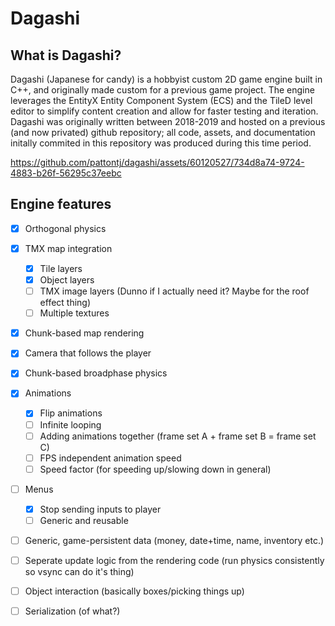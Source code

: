 # Dagashi

## What is Dagashi?
Dagashi (Japanese for candy) is a hobbyist custom 2D game engine built in C++, and originally made custom for a previous game project.
The engine leverages the EntityX Entity Component System (ECS) and the TileD level editor to simplify content creation and allow for faster testing and iteration. Dagashi was originally written between 2018-2019 and hosted on a previous (and now privated) github repository; all code, assets, and documentation initally commited in this repository was produced during this time period.


https://github.com/pattontj/dagashi/assets/60120527/734d8a74-9724-4883-b26f-56295c37eebc




## Engine features

- [x] Orthogonal physics 
- [x] TMX map integration 
  - [x] Tile layers
  - [x] Object layers
  - [ ] TMX image layers (Dunno if I actually need it? Maybe for the roof effect thing)
  - [ ] Multiple textures 
- [x] Chunk-based map rendering
- [x] Camera that follows the player
- [x] Chunk-based broadphase physics
- [x] Animations
  - [x] Flip animations
  - [ ] Infinite looping
  - [ ] Adding animations together (frame set A + frame set B = frame set C)
  - [ ] FPS independent animation speed
  - [ ] Speed factor (for speeding up/slowing down in general)

- [ ] Menus
  - [X] Stop sending inputs to player
  - [ ] Generic and reusable 

- [ ] Generic, game-persistent data (money, date+time, name, inventory etc.)

- [ ] Seperate update logic from the rendering code (run physics consistently so vsync can do it's thing)

- [ ] Object interaction (basically boxes/picking things up)
- [ ] Serialization (of what?)


